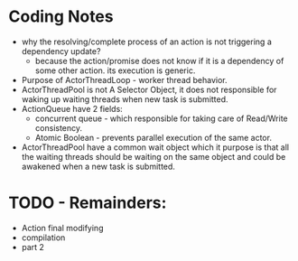 # Coding Notes
- why the resolving/complete process of an action is not triggering a dependency update?
  - because the action/promise does not know if it is a dependency of some other action. its execution is generic.
- Purpose of ActorThreadLoop - worker thread behavior.
- ActorThreadPool is not A Selector Object, it does not responsible for waking up waiting threads when new task is submitted.
- ActionQueue have 2 fields:
  - concurrent queue - which responsible for taking care of Read/Write consistency.
  - Atomic Boolean - prevents parallel execution of the same actor.
- ActorThreadPool have a common wait object which it purpose is that all the waiting threads should be waiting on the same object and could be awakened when a new task is submitted.

# TODO - Remainders:
- Action final modifying
- compilation
- part 2